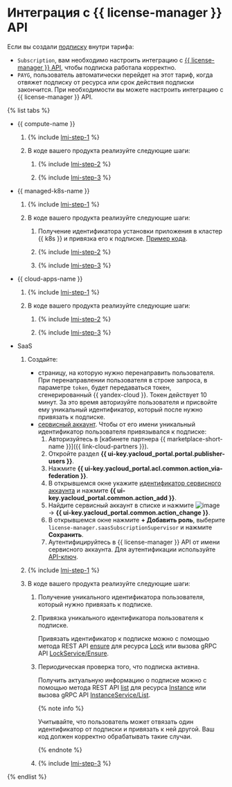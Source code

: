 # Интеграция с {{ license-manager }} API

Если вы создали [подписку](../concepts/subscription.md) внутри тарифа:
* `Subscription`, вам необходимо настроить интеграцию с [{{ license-manager }} API](../license-manager/api-ref/index.md), чтобы подписка работала корректно.
* `PAYG`, пользователь автоматически перейдет на этот тариф, когда отвяжет подписку от ресурса или срок действия подписки закончится. При необходимости вы можете настроить интеграцию с {{ license-manager }} API.

{% list tabs %}

- {{ compute-name }}

    1. {% include [lmi-step-1](../../_includes/marketplace/lmi-step-1.md) %}

    1. В коде вашего продукта реализуйте следующие шаги:

        1. {% include [lmi-step-2](../../_includes/marketplace/lmi-step-2.md) %}

        1. {% include [lmi-step-3](../../_includes/marketplace/lmi-step-3.md) %}

- {{ managed-k8s-name }}

    1. {% include [lmi-step-1](../../_includes/marketplace/lmi-step-1.md) %}

    1. В коде вашего продукта реализуйте следующие шаги:

        1. Получение идентификатора установки приложения в кластер {{ k8s }} и привязка его к подписке. [Пример кода](https://github.com/yandex-cloud-examples/yc-marketplace-k8s-check-licenses/tree/main).

        1. {% include [lmi-step-2](../../_includes/marketplace/lmi-step-2.md) %}

        1. {% include [lmi-step-3](../../_includes/marketplace/lmi-step-3.md) %}

- {{ cloud-apps-name }}

    1. {% include [lmi-step-1](../../_includes/marketplace/lmi-step-1.md) %}

    1. В коде вашего продукта реализуйте следующие шаги:

        1. {% include [lmi-step-2](../../_includes/marketplace/lmi-step-2.md) %}

        1. {% include [lmi-step-3](../../_includes/marketplace/lmi-step-3.md) %}

- SaaS

    1. Создайте:

        * страницу, на которую нужно перенаправить пользователя. При перенаправлении пользователя в строке запроса, в параметре `token`, будет передаваться токен, сгенерированный {{ yandex-cloud }}. Токен действует 10 минут. За это время авторизуйте пользователя и присвойте ему уникальный идентификатор, который после нужно привязать к подписке.
        * [сервисный аккаунт](../../iam/operations/sa/create.md). Чтобы от его имени уникальный идентификатор пользователя привязывался к подписке:
            1. Авторизуйтесь в [кабинете партнера {{ marketplace-short-name }}]({{ link-cloud-partners }}).
            1. Откройте раздел **{{ ui-key.yacloud_portal.portal.publisher-users }}**.
            1. Нажмите **{{ ui-key.yacloud_portal.acl.common.action_via-federation }}**.
            1. В открывшемся окне укажите [идентификатор сервисного аккаунта](../../iam/operations/sa/get-id.md) и нажмите **{{ ui-key.yacloud_portal.common.action_add }}**.
            1. Найдите сервисный аккаунт в списке и нажмите ![image](../../_assets/marketplace/three_dots.png) → **{{ ui-key.yacloud_portal.common.action_change }}**.
            1. В открывшемся окне нажмите **+ Добавить роль**, выберите `license-manager.saasSubscriptionSupervisor` и нажмите **Сохранить**.
            1. Аутентифицируйтесь в {{ license-manager }} API от имени сервисного аккаунта. Для аутентификации используйте [API-ключ](../../iam/concepts/authorization/api-key.md).

    1. {% include [lmi-step-1](../../_includes/marketplace/lmi-step-1.md) %}

    1. В коде вашего продукта реализуйте следующие шаги:

        1. Получение уникального идентификатора пользователя, который нужно привязать к подписке.

        1. Привязка уникального идентификатора пользователя к подписке.

            Привязать идентификатор к подписке можно с помощью метода REST API [ensure](../license-manager/saas/api-ref/Lock/ensure.md) для ресурса [Lock](../license-manager/saas/api-ref/Lock/index.md) или вызова gRPC API [LockService/Ensure](../license-manager/saas/api-ref/grpc/lock_service.md#Ensure).

        1. Периодическая проверка того, что подписка активна.

            Получить актуальную информацию о подписке можно с помощью метода REST API [list](../license-manager/api-ref/Instance/list.md) для ресурса [Instance](../license-manager/api-ref/Instance/index.md) или вызова gRPC API [InstanceService/List](../license-manager/api-ref/grpc/instance_service.md#List).

            {% note info %}

            Учитывайте, что пользователь может отвязать один идентификатор от подписки и привязать к ней другой. Ваш код должен корректно обрабатывать такие случаи.

            {% endnote %}

        1. {% include [lmi-step-3](../../_includes/marketplace/lmi-step-3.md) %}

{% endlist %}
